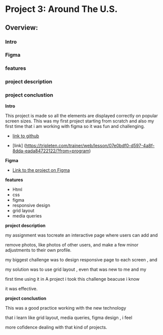 # Project 3: Around The U.S.

## Overview:

### Intro

### Figma

### features

### project description

### project conclustion
  
**Intro**
  
This project is made so all the elements are displayed correctly on popular screen sizes. This was my first project starting from scratch and also my first time that i am working with figma so it was fun and challenging.

* [link to github ](https://github.com/talchekol/se_project_aroundtheus) 

* [link] (https://tripleten.com/trainer/web/lesson/07e0bdf0-d597-4a8f-8dda-eada84722122/?from=program)

  
**Figma**  
  
* [Link to the project on Figma](https://www.figma.com/file/ii4xxsJ0ghevUOcssTlHZv/Sprint-3%3A-Around-the-US?node-id=0%3A1)  
  
**features**  
* Html
* css 
* figma
* responsive design
* grid layout
* media queries

**project description**

my assignment was tocreate an interactive page where users can add and 

remove photos, like photos of other users, and make a few minor adjustments to their own profile.


my biggest challenge was to design responsive page to each screen , and 

my solution was to use grid layout , even that was new to me and my 

first time using it in A project  i took this challenge beacuse i know 

it was  effective.


**project conclustion**

This was a good practice working with the new technology

that i learn like grid layout, media queries, figma design , i feel 

more cofidence dealing with that kind of projects.




